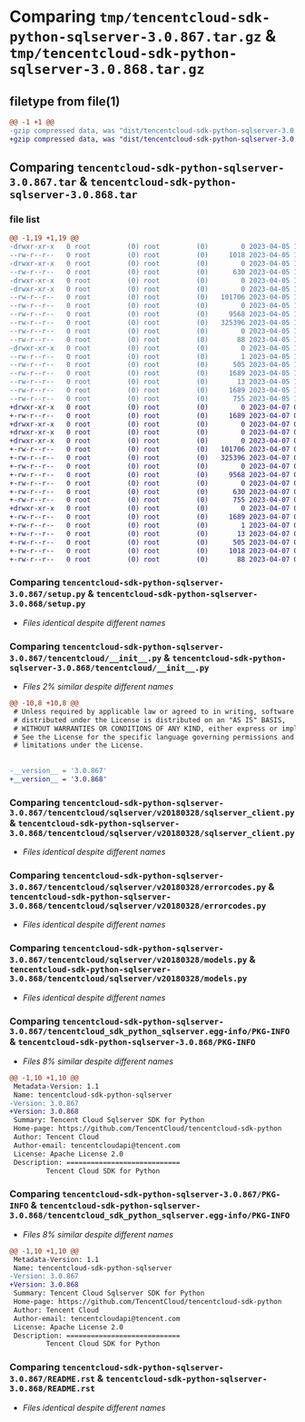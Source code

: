 # Comparing `tmp/tencentcloud-sdk-python-sqlserver-3.0.867.tar.gz` & `tmp/tencentcloud-sdk-python-sqlserver-3.0.868.tar.gz`

## filetype from file(1)

```diff
@@ -1 +1 @@
-gzip compressed data, was "dist/tencentcloud-sdk-python-sqlserver-3.0.867.tar", last modified: Wed Apr  5 16:48:13 2023, max compression
+gzip compressed data, was "dist/tencentcloud-sdk-python-sqlserver-3.0.868.tar", last modified: Fri Apr  7 00:49:11 2023, max compression
```

## Comparing `tencentcloud-sdk-python-sqlserver-3.0.867.tar` & `tencentcloud-sdk-python-sqlserver-3.0.868.tar`

### file list

```diff
@@ -1,19 +1,19 @@
-drwxr-xr-x   0 root         (0) root         (0)        0 2023-04-05 16:48:13.000000 tencentcloud-sdk-python-sqlserver-3.0.867/
--rw-r--r--   0 root         (0) root         (0)     1018 2023-04-05 16:48:13.000000 tencentcloud-sdk-python-sqlserver-3.0.867/setup.py
-drwxr-xr-x   0 root         (0) root         (0)        0 2023-04-05 16:48:13.000000 tencentcloud-sdk-python-sqlserver-3.0.867/tencentcloud/
--rw-r--r--   0 root         (0) root         (0)      630 2023-04-05 16:48:13.000000 tencentcloud-sdk-python-sqlserver-3.0.867/tencentcloud/__init__.py
-drwxr-xr-x   0 root         (0) root         (0)        0 2023-04-05 16:48:13.000000 tencentcloud-sdk-python-sqlserver-3.0.867/tencentcloud/sqlserver/
-drwxr-xr-x   0 root         (0) root         (0)        0 2023-04-05 16:48:13.000000 tencentcloud-sdk-python-sqlserver-3.0.867/tencentcloud/sqlserver/v20180328/
--rw-r--r--   0 root         (0) root         (0)   101706 2023-04-05 16:48:13.000000 tencentcloud-sdk-python-sqlserver-3.0.867/tencentcloud/sqlserver/v20180328/sqlserver_client.py
--rw-r--r--   0 root         (0) root         (0)        0 2023-04-05 16:48:13.000000 tencentcloud-sdk-python-sqlserver-3.0.867/tencentcloud/sqlserver/v20180328/__init__.py
--rw-r--r--   0 root         (0) root         (0)     9568 2023-04-05 16:48:13.000000 tencentcloud-sdk-python-sqlserver-3.0.867/tencentcloud/sqlserver/v20180328/errorcodes.py
--rw-r--r--   0 root         (0) root         (0)   325396 2023-04-05 16:48:13.000000 tencentcloud-sdk-python-sqlserver-3.0.867/tencentcloud/sqlserver/v20180328/models.py
--rw-r--r--   0 root         (0) root         (0)        0 2023-04-05 16:48:13.000000 tencentcloud-sdk-python-sqlserver-3.0.867/tencentcloud/sqlserver/__init__.py
--rw-r--r--   0 root         (0) root         (0)       88 2023-04-05 16:48:13.000000 tencentcloud-sdk-python-sqlserver-3.0.867/setup.cfg
-drwxr-xr-x   0 root         (0) root         (0)        0 2023-04-05 16:48:13.000000 tencentcloud-sdk-python-sqlserver-3.0.867/tencentcloud_sdk_python_sqlserver.egg-info/
--rw-r--r--   0 root         (0) root         (0)        1 2023-04-05 16:48:13.000000 tencentcloud-sdk-python-sqlserver-3.0.867/tencentcloud_sdk_python_sqlserver.egg-info/dependency_links.txt
--rw-r--r--   0 root         (0) root         (0)      505 2023-04-05 16:48:13.000000 tencentcloud-sdk-python-sqlserver-3.0.867/tencentcloud_sdk_python_sqlserver.egg-info/SOURCES.txt
--rw-r--r--   0 root         (0) root         (0)     1689 2023-04-05 16:48:13.000000 tencentcloud-sdk-python-sqlserver-3.0.867/tencentcloud_sdk_python_sqlserver.egg-info/PKG-INFO
--rw-r--r--   0 root         (0) root         (0)       13 2023-04-05 16:48:13.000000 tencentcloud-sdk-python-sqlserver-3.0.867/tencentcloud_sdk_python_sqlserver.egg-info/top_level.txt
--rw-r--r--   0 root         (0) root         (0)     1689 2023-04-05 16:48:13.000000 tencentcloud-sdk-python-sqlserver-3.0.867/PKG-INFO
--rw-r--r--   0 root         (0) root         (0)      755 2023-04-05 16:48:13.000000 tencentcloud-sdk-python-sqlserver-3.0.867/README.rst
+drwxr-xr-x   0 root         (0) root         (0)        0 2023-04-07 00:49:11.000000 tencentcloud-sdk-python-sqlserver-3.0.868/
+-rw-r--r--   0 root         (0) root         (0)     1689 2023-04-07 00:49:11.000000 tencentcloud-sdk-python-sqlserver-3.0.868/PKG-INFO
+drwxr-xr-x   0 root         (0) root         (0)        0 2023-04-07 00:49:11.000000 tencentcloud-sdk-python-sqlserver-3.0.868/tencentcloud/
+drwxr-xr-x   0 root         (0) root         (0)        0 2023-04-07 00:49:11.000000 tencentcloud-sdk-python-sqlserver-3.0.868/tencentcloud/sqlserver/
+drwxr-xr-x   0 root         (0) root         (0)        0 2023-04-07 00:49:11.000000 tencentcloud-sdk-python-sqlserver-3.0.868/tencentcloud/sqlserver/v20180328/
+-rw-r--r--   0 root         (0) root         (0)   101706 2023-04-07 00:49:11.000000 tencentcloud-sdk-python-sqlserver-3.0.868/tencentcloud/sqlserver/v20180328/sqlserver_client.py
+-rw-r--r--   0 root         (0) root         (0)   325396 2023-04-07 00:49:11.000000 tencentcloud-sdk-python-sqlserver-3.0.868/tencentcloud/sqlserver/v20180328/models.py
+-rw-r--r--   0 root         (0) root         (0)        0 2023-04-07 00:49:11.000000 tencentcloud-sdk-python-sqlserver-3.0.868/tencentcloud/sqlserver/v20180328/__init__.py
+-rw-r--r--   0 root         (0) root         (0)     9568 2023-04-07 00:49:11.000000 tencentcloud-sdk-python-sqlserver-3.0.868/tencentcloud/sqlserver/v20180328/errorcodes.py
+-rw-r--r--   0 root         (0) root         (0)        0 2023-04-07 00:49:11.000000 tencentcloud-sdk-python-sqlserver-3.0.868/tencentcloud/sqlserver/__init__.py
+-rw-r--r--   0 root         (0) root         (0)      630 2023-04-07 00:49:11.000000 tencentcloud-sdk-python-sqlserver-3.0.868/tencentcloud/__init__.py
+-rw-r--r--   0 root         (0) root         (0)      755 2023-04-07 00:49:11.000000 tencentcloud-sdk-python-sqlserver-3.0.868/README.rst
+drwxr-xr-x   0 root         (0) root         (0)        0 2023-04-07 00:49:11.000000 tencentcloud-sdk-python-sqlserver-3.0.868/tencentcloud_sdk_python_sqlserver.egg-info/
+-rw-r--r--   0 root         (0) root         (0)     1689 2023-04-07 00:49:11.000000 tencentcloud-sdk-python-sqlserver-3.0.868/tencentcloud_sdk_python_sqlserver.egg-info/PKG-INFO
+-rw-r--r--   0 root         (0) root         (0)        1 2023-04-07 00:49:11.000000 tencentcloud-sdk-python-sqlserver-3.0.868/tencentcloud_sdk_python_sqlserver.egg-info/dependency_links.txt
+-rw-r--r--   0 root         (0) root         (0)       13 2023-04-07 00:49:11.000000 tencentcloud-sdk-python-sqlserver-3.0.868/tencentcloud_sdk_python_sqlserver.egg-info/top_level.txt
+-rw-r--r--   0 root         (0) root         (0)      505 2023-04-07 00:49:11.000000 tencentcloud-sdk-python-sqlserver-3.0.868/tencentcloud_sdk_python_sqlserver.egg-info/SOURCES.txt
+-rw-r--r--   0 root         (0) root         (0)     1018 2023-04-07 00:49:11.000000 tencentcloud-sdk-python-sqlserver-3.0.868/setup.py
+-rw-r--r--   0 root         (0) root         (0)       88 2023-04-07 00:49:11.000000 tencentcloud-sdk-python-sqlserver-3.0.868/setup.cfg
```

### Comparing `tencentcloud-sdk-python-sqlserver-3.0.867/setup.py` & `tencentcloud-sdk-python-sqlserver-3.0.868/setup.py`

 * *Files identical despite different names*

### Comparing `tencentcloud-sdk-python-sqlserver-3.0.867/tencentcloud/__init__.py` & `tencentcloud-sdk-python-sqlserver-3.0.868/tencentcloud/__init__.py`

 * *Files 2% similar despite different names*

```diff
@@ -10,8 +10,8 @@
 # Unless required by applicable law or agreed to in writing, software
 # distributed under the License is distributed on an "AS IS" BASIS,
 # WITHOUT WARRANTIES OR CONDITIONS OF ANY KIND, either express or implied.
 # See the License for the specific language governing permissions and
 # limitations under the License.
 
 
-__version__ = '3.0.867'
+__version__ = '3.0.868'
```

### Comparing `tencentcloud-sdk-python-sqlserver-3.0.867/tencentcloud/sqlserver/v20180328/sqlserver_client.py` & `tencentcloud-sdk-python-sqlserver-3.0.868/tencentcloud/sqlserver/v20180328/sqlserver_client.py`

 * *Files identical despite different names*

### Comparing `tencentcloud-sdk-python-sqlserver-3.0.867/tencentcloud/sqlserver/v20180328/errorcodes.py` & `tencentcloud-sdk-python-sqlserver-3.0.868/tencentcloud/sqlserver/v20180328/errorcodes.py`

 * *Files identical despite different names*

### Comparing `tencentcloud-sdk-python-sqlserver-3.0.867/tencentcloud/sqlserver/v20180328/models.py` & `tencentcloud-sdk-python-sqlserver-3.0.868/tencentcloud/sqlserver/v20180328/models.py`

 * *Files identical despite different names*

### Comparing `tencentcloud-sdk-python-sqlserver-3.0.867/tencentcloud_sdk_python_sqlserver.egg-info/PKG-INFO` & `tencentcloud-sdk-python-sqlserver-3.0.868/PKG-INFO`

 * *Files 8% similar despite different names*

```diff
@@ -1,10 +1,10 @@
 Metadata-Version: 1.1
 Name: tencentcloud-sdk-python-sqlserver
-Version: 3.0.867
+Version: 3.0.868
 Summary: Tencent Cloud Sqlserver SDK for Python
 Home-page: https://github.com/TencentCloud/tencentcloud-sdk-python
 Author: Tencent Cloud
 Author-email: tencentcloudapi@tencent.com
 License: Apache License 2.0
 Description: ============================
         Tencent Cloud SDK for Python
```

### Comparing `tencentcloud-sdk-python-sqlserver-3.0.867/PKG-INFO` & `tencentcloud-sdk-python-sqlserver-3.0.868/tencentcloud_sdk_python_sqlserver.egg-info/PKG-INFO`

 * *Files 8% similar despite different names*

```diff
@@ -1,10 +1,10 @@
 Metadata-Version: 1.1
 Name: tencentcloud-sdk-python-sqlserver
-Version: 3.0.867
+Version: 3.0.868
 Summary: Tencent Cloud Sqlserver SDK for Python
 Home-page: https://github.com/TencentCloud/tencentcloud-sdk-python
 Author: Tencent Cloud
 Author-email: tencentcloudapi@tencent.com
 License: Apache License 2.0
 Description: ============================
         Tencent Cloud SDK for Python
```

### Comparing `tencentcloud-sdk-python-sqlserver-3.0.867/README.rst` & `tencentcloud-sdk-python-sqlserver-3.0.868/README.rst`

 * *Files identical despite different names*

